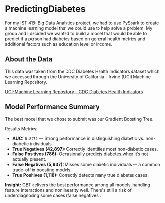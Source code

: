 # PredictingDiabetes

For my IST 418: Big Data Analytics project, we had to use PySpark to create a machine learning model that we could use to help solve a problem. My group and I decided we wanted to build a model that would be able to predict if a person had diabetes based on general health metrics and additional factors such as education level or income. 

## About the Data
This data was taken from the CDC Diabetes Health Indicators dataset which we accessed through the University of California - Irvine (UCI) Machine Learning Repository.

[UCI-Machine Learning Repository - CDC Diabetes Health Indicators](https://archive.ics.uci.edu/dataset/891/cdc+diabetes+health+indicators)


## Model Performance Summary
The best model that we chose to submit was our Gradient Boosting Tree. 

Results Metrics: 
- **AUC:** `0.8272` — Strong performance in distinguishing diabetic vs. non-diabetic individuals.
- **True Negatives (42,897):** Correctly identifies most non-diabetic cases.
- **False Positives (786):** Occasionally predicts diabetes when it’s not actually present.
- **False Negatives (5,937):** Misses some diabetic individuals — a common trade-off in boosting models.
- **True Positives (1,118):** Correctly detects many true diabetes cases.

**Insight:** GBT delivers the best performance among all models, handling feature interactions and nonlinearity well. There's still a risk of underdiagnosing some cases (false negatives).